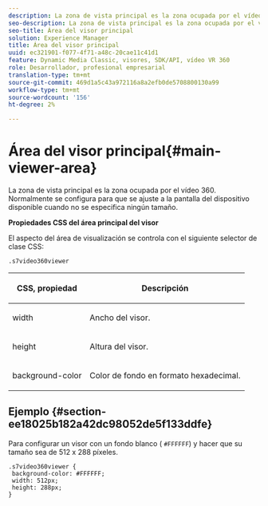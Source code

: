 ```yaml
---
description: La zona de vista principal es la zona ocupada por el vídeo 360. Normalmente se configura para que se ajuste a la pantalla del dispositivo disponible cuando no se especifica ningún tamaño.
seo-description: La zona de vista principal es la zona ocupada por el vídeo 360. Normalmente se configura para que se ajuste a la pantalla del dispositivo disponible cuando no se especifica ningún tamaño.
seo-title: Área del visor principal
solution: Experience Manager
title: Área del visor principal
uuid: ec321901-f077-4f71-a48c-20cae11c41d1
feature: Dynamic Media Classic, visores, SDK/API, vídeo VR 360
role: Desarrollador, profesional empresarial
translation-type: tm+mt
source-git-commit: 469d1a5c43a972116a8a2efb0de5708800130a99
workflow-type: tm+mt
source-wordcount: '156'
ht-degree: 2%

---
```



# Área del visor principal{#main-viewer-area}

La zona de vista principal es la zona ocupada por el vídeo 360. Normalmente se configura para que se ajuste a la pantalla del dispositivo disponible cuando no se especifica ningún tamaño.

<!--<a id="section_061E550C1C1D4DB2BD663A898895B38C"></a>-->

**Propiedades CSS del área principal del visor**

El aspecto del área de visualización se controla con el siguiente selector de clase CSS:

```
.s7video360viewer
```

<table id="table_94EE3F5BBE4547C0B4943471CEE7EDE4"> 
 <thead> 
  <tr> 
   <th colname="col1" class="entry"> <p> CSS, propiedad </p> </th> 
   <th colname="col2" class="entry"> <p>Descripción </p> </th> 
  </tr> 
 </thead>
 <tbody> 
  <tr> 
   <td colname="col1"> <p> <span class="codeph"> width </span> </p> </td> 
   <td colname="col2"> <p>Ancho del visor. </p> </td> 
  </tr> 
  <tr> 
   <td colname="col1"> <p> <span class="codeph"> height </span> </p> </td> 
   <td colname="col2"> <p>Altura del visor. </p> </td> 
  </tr> 
  <tr> 
   <td colname="col1"> <p> <span class="codeph"> background-color  </span> </p> </td> 
   <td colname="col2"> <p> Color de fondo en formato hexadecimal. </p> </td> 
  </tr> 
 </tbody> 
</table>

## Ejemplo {#section-ee18025b182a42dc98052de5f133ddfe}

Para configurar un visor con un fondo blanco ( `#FFFFFF`) y hacer que su tamaño sea de 512 x 288 píxeles.

```
.s7video360viewer { 
 background-color: #FFFFFF; 
 width: 512px; 
 height: 288px;  
}
```

